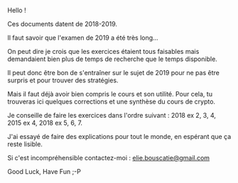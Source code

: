 Hello !

Ces documents datent de 2018-2019.

Il faut savoir que l'examen de 2019 a été très long...

On peut dire je crois que les exercices étaient tous faisables mais
demandaient bien plus de temps de recherche que le temps disponible.

Il peut donc être bon de s'entraîner sur le sujet de 2019 pour ne pas
être surpris et pour trouver des stratégies.

Mais il faut déjà avoir bien compris le cours et son utilité. Pour
cela, tu trouveras ici quelques corrections et une synthèse du cours
de crypto.

Je conseille de faire les exercices dans l'ordre suivant :
2018 ex 2, 3, 4, 2015 ex 4, 2018 ex 5, 6, 7.

J'ai essayé de faire des explications pour tout le monde, en espérant
que ça reste lisible.

Si c'est incompréhensible contactez-moi : elie.bouscatie@gmail.com

Good Luck, Have Fun ;-P
